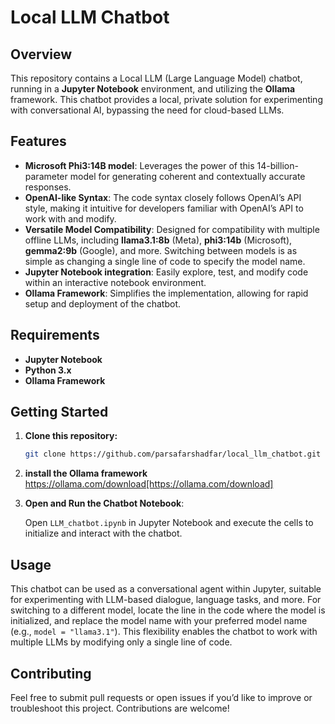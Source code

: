 
# Local LLM Chatbot

## Overview

This repository contains a Local LLM (Large Language Model) chatbot, running in a **Jupyter Notebook** environment, and utilizing the **Ollama** framework. This chatbot provides a local, private solution for experimenting with conversational AI, bypassing the need for cloud-based LLMs.

## Features

- **Microsoft Phi3:14B model**: Leverages the power of this 14-billion-parameter model for generating coherent and contextually accurate responses.
- **OpenAI-like Syntax**: The code syntax closely follows OpenAI’s API style, making it intuitive for developers familiar with OpenAI’s API to work with and modify.
- **Versatile Model Compatibility**: Designed for compatibility with multiple offline LLMs, including **llama3.1:8b** (Meta), **phi3:14b** (Microsoft), **gemma2:9b** (Google), and more. Switching between models is as simple as changing a single line of code to specify the model name.
- **Jupyter Notebook integration**: Easily explore, test, and modify code within an interactive notebook environment.
- **Ollama Framework**: Simplifies the implementation, allowing for rapid setup and deployment of the chatbot.

## Requirements

- **Jupyter Notebook**
- **Python 3.x**
- **Ollama Framework**

## Getting Started

1. **Clone this repository:**
   ```bash
   git clone https://github.com/parsafarshadfar/local_llm_chatbot.git
   ```
2. **install the Ollama framework**
   https://ollama.com/download[https://ollama.com/download]
3. **Open and Run the Chatbot Notebook**:
   
    Open `LLM_chatbot.ipynb` in Jupyter Notebook and execute the cells to initialize and interact with the chatbot.

## Usage

This chatbot can be used as a conversational agent within Jupyter, suitable for experimenting with LLM-based dialogue, language tasks, and more. For switching to a different model, locate the line in the code where the model is initialized, and replace the model name with your preferred model name (e.g., `model = "llama3.1"`). This flexibility enables the chatbot to work with multiple LLMs by modifying only a single line of code.

## Contributing

Feel free to submit pull requests or open issues if you’d like to improve or troubleshoot this project. Contributions are welcome!

